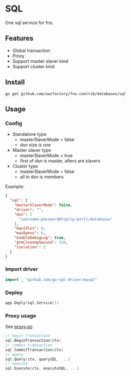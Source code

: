 # SQL

One sql service for fns.

## Features
* Global transaction
* Proxy
* Support master slaver kind
* Support cluster kind
## Install

```shell
go get github.com/aacfactory/fns-contrib/databases/sql
```

## Usage

### Config

* Standalone type
    * masterSlaverMode = false
    * dsn size is one
* Master slaver type
    * masterSlaverMode = true
    * first of dsn is master, afters are slavers
* Cluster type
    * masterSlaverMode = false
    * all in dsn is members

Example:
```json
{
  "sql": {
    "masterSlaverMode": false,
    "driver": "",
    "dsn": [
      "username:password@tcp(ip:port)/databases"
    ],
    "maxIdles": 0,
    "maxOpens": 0,
    "enableDebugLog": true,
    "gtmCleanUpSecond": 120,
    "isolation": 2
  }
}
```

### Import driver
```go
import _ "github.com/go-sql-driver/mysql"
```

### Deploy
```go
app.Deply(sql.Service())
```

### Proxy usage
See [proxy.go](https://github.com/aacfactory/fns-contrib/tree/main/databases/sql/proxy.go)
```go
// begin transaction 
sql.BeginTransaction(ctx)
// commit transaction
sql.CommitTransaction(ctx)
// query
sql.Query(ctx, querySQL, ...)
// execute
sql.Execute(ctx, executeSQL, ...)
```


